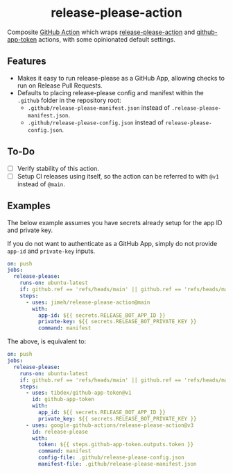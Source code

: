 <h1 align="center">
  release-please-action
</h1>

Composite [GitHub Action][1] which wraps [release-please-action][2] and
[github-app-token][3] actions, with some opinionated default settings.

[1]: https://github.com/features/actions
[2]: https://github.com/google-github-actions/release-please-action
[3]: https://github.com/tibdex/github-app-token

## Features

- Makes it easy to run release-please as a GitHub App, allowing checks to run on
  Release Pull Requests.
- Defaults to placing release-please config and manifest within the `.github`
  folder in the repository root:
  - `.github/release-please-manifest.json` instead of
    `.release-please-manifest.json`.
  - `.github/release-please-config.json` instead of
    `release-please-config.json`.

## To-Do

- [ ] Verify stability of this action.
- [ ] Setup CI releases using itself, so the action can be referred to with
      `@v1` instead of `@main`.

## Examples

The below example assumes you have secrets already setup for the app ID and
private key.

If you do not want to authenticate as a GitHub App, simply do not provide
`app-id` and `private-key` inputs.

```yaml
on: push
jobs:
  release-please:
    runs-on: ubuntu-latest
    if: github.ref == 'refs/heads/main' || github.ref == 'refs/heads/master'
    steps:
      - uses: jimeh/release-please-action@main
        with:
          app-id: ${{ secrets.RELEASE_BOT_APP_ID }}
          private-key: ${{ secrets.RELEASE_BOT_PRIVATE_KEY }}
          command: manifest
```

The above, is equivalent to:

```yaml
on: push
jobs:
  release-please:
    runs-on: ubuntu-latest
    if: github.ref == 'refs/heads/main' || github.ref == 'refs/heads/master'
    steps:
      - uses: tibdex/github-app-token@v1
        id: github-app-token
        with:
          app_id: ${{ secrets.RELEASE_BOT_APP_ID }}
          private_key: ${{ secrets.RELEASE_BOT_PRIVATE_KEY }}
      - uses: google-github-actions/release-please-action@v3
        id: release-please
        with:
          token: ${{ steps.github-app-token.outputs.token }}
          command: manifest
          config-file: .github/release-please-config.json
          manifest-file: .github/release-please-manifest.json
```
